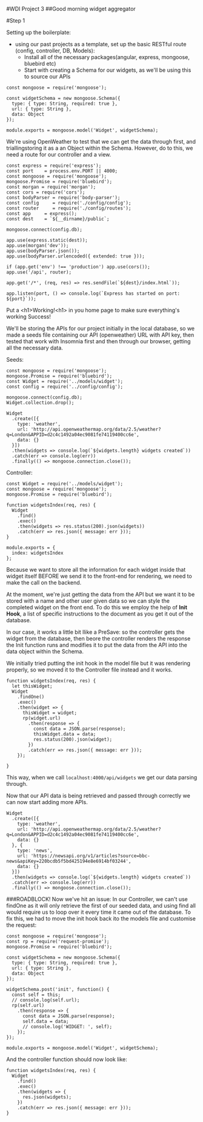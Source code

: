 #WDI Project 3
##Good morning widget aggregator

#Step 1

Setting up the boilerplate:

- using our past projects as a template, set up the basic RESTful route (config, controller, DB, Models):
	-	 Install all of the necessary packages(angular, express, mongoose, bluebird etc)
	-	 Start with creating a Schema for our widgets, as we'll be using this to source our APIs 

```
const mongoose = require('mongoose');

const widgetSchema = new mongoose.Schema({
  type: { type: String, required: true },
  url: { type: String },
  data: Object
});

module.exports = mongoose.model('Widget', widgetSchema);
```

We're using OpenWeather to test that we can get the data through first, and triallingstoring it as a an Object within the Schema. However, do to this, we need a route for our controller and a view.

```
const express = require('express');
const port    = process.env.PORT || 4000;
const mongoose = require('mongoose');
mongoose.Promise = require('bluebird');
const morgan = require('morgan');
const cors = require('cors');
const bodyParser = require('body-parser');
const config     = require('./config/config');
const router     = require('./config/routes');
const app     = express();
const dest    = `${__dirname}/public`;

mongoose.connect(config.db);

app.use(express.static(dest));
app.use(morgan('dev'));
app.use(bodyParser.json());
app.use(bodyParser.urlencoded({ extended: true }));

if (app.get('env') !== 'production') app.use(cors());
app.use('/api', router);

app.get('/*', (req, res) => res.sendFile(`${dest}/index.html`));

app.listen(port, () => console.log(`Express has started on port: ${port}`));
```

Put a \<h1>Working!\<h1> in you home page to make sure everything's working
Success!

We'll be storing the APIs for our project initially in the local database, so we made a seeds file containing our API (openweather) URL with API key, then tested that work with Insomnia first and then through our browser, getting all the necessary data. 

Seeds:

```
const mongoose = require('mongoose');
mongoose.Promise = require('bluebird');
const Widget = require('../models/widget');
const config = require('../config/config');

mongoose.connect(config.db);
Widget.collection.drop();

Widget
  .create([{
    type: 'weather',
    url: 'http://api.openweathermap.org/data/2.5/weather?q=London&APPID=d2c4c1492a04ec9081fe74119400cc6e',
    data: {}
  }])
  .then(widgets => console.log(`${widgets.length} widgets created`))
  .catch(err => console.log(err))
  .finally(() => mongoose.connection.close());
```

Controller:

```
const Widget = require('../models/widget');
const mongoose = require('mongoose');
mongoose.Promise = require('bluebird');

function widgetsIndex(req, res) {
  Widget
    .find()
    .exec()
    .then(widgets => res.status(200).json(widgets))
    .catch(err => res.json({ message: err }));
}

module.exports = {
  index: widgetsIndex
};
```

Because we want to store all the information for each widget inside that widget itself BEFORE we send it to the front-end for rendering, we need to make the call on the backend.

At the moment, we're just getting the data from the API but we want it to be stored with a name and other user given data so we can style the completed widget on the front end. To do this we employ the help of **Init Hook**, a list of specific instructions to the document as you get it out of the database. 

In our case, it works a little bit llike a PreSave: so the controller gets the widget from the database, then beore the controller renders the response the Init function runs and modifies it to put the data from the API into the data object within the Schema.

We initially tried putting the init hook in the model file but it was rendering properly, so we moved it to the Controller file instead and it works.

```
function widgetsIndex(req, res) {
  let thisWidget;
  Widget
    .findOne()
    .exec()
    .then(widget => {
      thisWidget = widget;
      rp(widget.url)
        .then(response => {
          const data = JSON.parse(response);
          thisWidget.data = data;
          res.status(200).json(widget);
        })
        .catch(err => res.json({ message: err }));
    });

}
```

This way, when we call ```localhost:4000/api/widgets``` we get our data parsing through.

Now that our API data is being retrieved and passed through correctly we can now start adding more APIs.

```
Widget
  .create([{
    type: 'weather',
    url: 'http://api.openweathermap.org/data/2.5/weather?q=London&APPID=d2c4c1492a04ec9081fe74119400cc6e',
    data: {}
  }, {
    type: 'news',
    url: 'https://newsapi.org/v1/articles?source=bbc-news&apiKey=220bcdb5f5bd425194e8e6914bf03244', 
    data: {}
  }])
  .then(widgets => console.log(`${widgets.length} widgets created`))
  .catch(err => console.log(err))
  .finally(() => mongoose.connection.close());
```

###ROADBLOCK!
Now we've hit an issue: In our Controller, we can't use findOne as it will only retrieve the first of our seeded data, and using find all would require us to loop over it every time it came out of the database. To fix this, we had to move the init hook back ito the models file and customise the request:

```
const mongoose = require('mongoose');
const rp = require('request-promise');
mongoose.Promise = require('bluebird');

const widgetSchema = new mongoose.Schema({
  type: { type: String, required: true },
  url: { type: String },
  data: Object
});

widgetSchema.post('init', function() {
  const self = this;
  // console.log(self.url);
  rp(self.url)
    .then(response => {
      const data = JSON.parse(response);
      self.data = data;
      // console.log('WIDGET: ', self);
    });
});

module.exports = mongoose.model('Widget', widgetSchema);
```

And the controller function should now look like:

```
function widgetsIndex(req, res) {
  Widget
    .find()
    .exec()
    .then(widgets => {
      res.json(widgets);
    })
    .catch(err => res.json({ message: err }));
}
```



 

